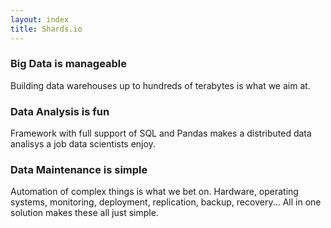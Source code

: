 ```yaml
---
layout: index
title: Shards.io
---
```


### Big Data is manageable

Building data warehouses up to hundreds of terabytes is what we aim at.

### Data Analysis is fun

Framework with full support of SQL and Pandas makes a distributed data analisys a job data scientists enjoy.

### Data Maintenance is simple

Automation of complex things is what we bet on.
Hardware, operating systems, monitoring, deployment, replication, backup, recovery...
All in one solution makes these all just simple.
